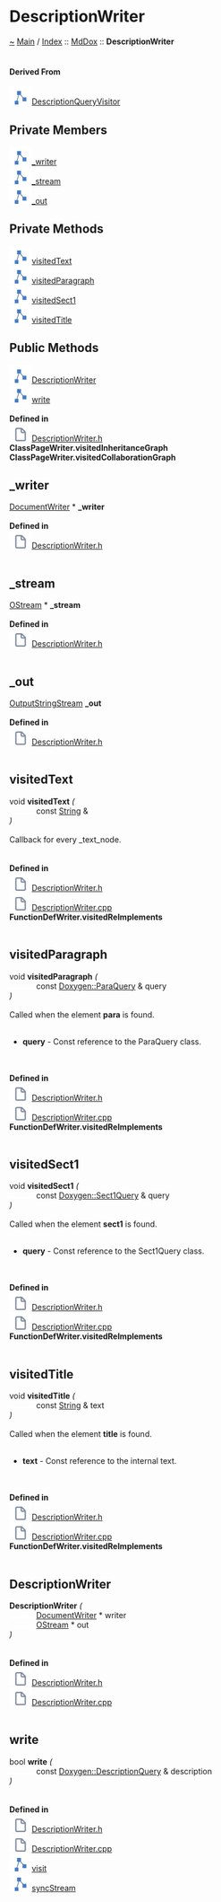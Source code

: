 <!DOCTYPE html>
<html>
<head>
</head>
<body>
<a id="descriptionwriter"></a>
<h1>DescriptionWriter</h1>
<a id="classMdDox_1_1DescriptionWriter"></a>
<a id="mddoxdescriptionwriter"></a>
<a href="https://github.com/CharlesCarley/MdDox">~</a>
<a href="indexpage.md#main">Main</a>
<span class="inline-text">/</span>
<a href="index.md#index">Index</a>
<span class="inline-text">::</span>
<a href="namespaceMdDox.md#mddox">MdDox</a>
<span class="inline-text">::</span>
<span class="bold-text"><b>DescriptionWriter</b></span>
<br/>
<br/>
<a id="derived-from"></a>
<h4>Derived From</h4>
<span class="icon-list-item"><a href="classMdDox_1_1Doxygen_1_1Visitors_1_1DescriptionQueryVisitor.md#descriptionqueryvisitor" class="icon-list-item"><img src="../images/class24px.svg" class="icon-list-item"/><span class="icon-list-item">DescriptionQueryVisitor</span>
</a>
</span>
<br/>
<a id="private-members"></a>
<h2>Private Members</h2>
<span class="icon-list-item"><a href="#_writer" class="icon-list-item"><img src="../images/class24px.svg" class="icon-list-item"/><span class="icon-list-item">_writer</span>
</a>
</span>
<br/>
<span class="icon-list-item"><a href="#_stream" class="icon-list-item"><img src="../images/class24px.svg" class="icon-list-item"/><span class="icon-list-item">_stream</span>
</a>
</span>
<br/>
<span class="icon-list-item"><a href="#_out" class="icon-list-item"><img src="../images/class24px.svg" class="icon-list-item"/><span class="icon-list-item">_out</span>
</a>
</span>
<br/>
<a id="private-methods"></a>
<h2>Private Methods</h2>
<span class="icon-list-item"><a href="#visitedtext" class="icon-list-item"><img src="../images/class24px.svg" class="icon-list-item"/><span class="icon-list-item">visitedText</span>
</a>
</span>
<br/>
<span class="icon-list-item"><a href="#visitedparagraph" class="icon-list-item"><img src="../images/class24px.svg" class="icon-list-item"/><span class="icon-list-item">visitedParagraph</span>
</a>
</span>
<br/>
<span class="icon-list-item"><a href="#visitedsect1" class="icon-list-item"><img src="../images/class24px.svg" class="icon-list-item"/><span class="icon-list-item">visitedSect1</span>
</a>
</span>
<br/>
<span class="icon-list-item"><a href="#visitedtitle" class="icon-list-item"><img src="../images/class24px.svg" class="icon-list-item"/><span class="icon-list-item">visitedTitle</span>
</a>
</span>
<br/>
<a id="public-methods"></a>
<h2>Public Methods</h2>
<span class="icon-list-item"><a href="#descriptionwriter" class="icon-list-item"><img src="../images/class24px.svg" class="icon-list-item"/><span class="icon-list-item">DescriptionWriter</span>
</a>
</span>
<br/>
<span class="icon-list-item"><a href="#write" class="icon-list-item"><img src="../images/class24px.svg" class="icon-list-item"/><span class="icon-list-item">write</span>
</a>
</span>
<br/>
<br/>
<span class="bold-text"><b>Defined in</b></span>
<br/>
<span class="icon-list-item"><a href="https://github.com/CharlesCarley/MdDox/blob/master/Source/MdDoxTree/DescriptionWriter.h#L31" class="icon-list-item"><img src="../images/file24px.svg" class="icon-list-item"/><span class="icon-list-item">DescriptionWriter.h</span>
</a>
</span>
<br/>
<span class="bold-text"><b>ClassPageWriter.visitedInheritanceGraph</b></span>
<br/>
<span class="bold-text"><b>ClassPageWriter.visitedCollaborationGraph</b></span>
<br/>
<a id="_writer"></a>
<h2>_writer</h2>
<a href="classMdDox_1_1DocumentWriter.md#documentwriter">DocumentWriter</a>
<span class="inline-text"> *</span>
<span class="bold-text"><b>_writer</b></span>
<br/>
<br/>
<span class="bold-text"><b>Defined in</b></span>
<br/>
<span class="icon-list-item"><a href="https://github.com/CharlesCarley/MdDox/blob/master/Source/MdDoxTree/DescriptionWriter.h#L33" class="icon-list-item"><img src="../images/file24px.svg" class="icon-list-item"/><span class="icon-list-item">DescriptionWriter.h</span>
</a>
</span>
<br/>
<br/>
<a id="_stream"></a>
<h2>_stream</h2>
<a href="namespaceMdDox.md#ostream">OStream</a>
<span class="inline-text"> *</span>
<span class="bold-text"><b>_stream</b></span>
<br/>
<br/>
<span class="bold-text"><b>Defined in</b></span>
<br/>
<span class="icon-list-item"><a href="https://github.com/CharlesCarley/MdDox/blob/master/Source/MdDoxTree/DescriptionWriter.h#L34" class="icon-list-item"><img src="../images/file24px.svg" class="icon-list-item"/><span class="icon-list-item">DescriptionWriter.h</span>
</a>
</span>
<br/>
<br/>
<a id="_out"></a>
<h2>_out</h2>
<a href="namespaceMdDox.md#outputstringstream">OutputStringStream</a>
<span class="bold-text"><b>_out</b></span>
<br/>
<br/>
<span class="bold-text"><b>Defined in</b></span>
<br/>
<span class="icon-list-item"><a href="https://github.com/CharlesCarley/MdDox/blob/master/Source/MdDoxTree/DescriptionWriter.h#L35" class="icon-list-item"><img src="../images/file24px.svg" class="icon-list-item"/><span class="icon-list-item">DescriptionWriter.h</span>
</a>
</span>
<br/>
<br/>
<a id="visitedtext"></a>
<h2>visitedText</h2>
<span class="inline-text">void</span>
<span class="bold-text"><b>visitedText</b></span>
<span class="italic-text"><i>(</i></span>
<div class="paragraph">
<span class="paragraph"><img src="../images/horSpace24px.svg"/><span class="inline-text">const </span>
<a href="namespaceMdDox.md#string">String</a>
<span class="inline-text"> &amp;</span>
</span>
</div>
<span class="italic-text"><i>)</i></span>
<br/>
<br/>
<span class="inline-text">Callback for every _text_node. </span>
<br/>
<br/>
<br/>
<span class="bold-text"><b>Defined in</b></span>
<br/>
<span class="icon-list-item"><a href="https://github.com/CharlesCarley/MdDox/blob/master/Source/MdDoxTree/DescriptionWriter.h#L37" class="icon-list-item"><img src="../images/file24px.svg" class="icon-list-item"/><span class="icon-list-item">DescriptionWriter.h</span>
</a>
</span>
<br/>
<span class="icon-list-item"><a href="https://github.com/CharlesCarley/MdDox/blob/master/Source/MdDoxTree/DescriptionWriter.cpp#L44" class="icon-list-item"><img src="../images/file24px.svg" class="icon-list-item"/><span class="icon-list-item">DescriptionWriter.cpp</span>
</a>
</span>
<br/>
<span class="bold-text"><b>FunctionDefWriter.visitedReImplements</b></span>
<br/>
<br/>
<a id="visitedparagraph"></a>
<h2>visitedParagraph</h2>
<span class="inline-text">void</span>
<span class="bold-text"><b>visitedParagraph</b></span>
<span class="italic-text"><i>(</i></span>
<div class="paragraph">
<span class="paragraph"><img src="../images/horSpace24px.svg"/><span class="inline-text">const </span>
<a href="classMdDox_1_1Doxygen_1_1ParaQuery.md#doxygenparaquery">Doxygen::ParaQuery</a>
<span class="inline-text"> &amp;</span>
<span class="inline-text">query</span>
</span>
</div>
<span class="italic-text"><i>)</i></span>
<br/>
<br/>
<span class="inline-text">Called when the element </span>
<span class="bold-text"><b>para</b></span>
<span class="inline-text"> is found. </span>
<br/>
<br/>
<ul>
<li><span class="bold-text"><b>query</b></span>
<span class="inline-text"> - </span>
<span class="inline-text">Const reference to the ParaQuery class. </span>
</li>
</ul>
<br/>
<br/>
<span class="bold-text"><b>Defined in</b></span>
<br/>
<span class="icon-list-item"><a href="https://github.com/CharlesCarley/MdDox/blob/master/Source/MdDoxTree/DescriptionWriter.h#L39" class="icon-list-item"><img src="../images/file24px.svg" class="icon-list-item"/><span class="icon-list-item">DescriptionWriter.h</span>
</a>
</span>
<br/>
<span class="icon-list-item"><a href="https://github.com/CharlesCarley/MdDox/blob/master/Source/MdDoxTree/DescriptionWriter.cpp#L49" class="icon-list-item"><img src="../images/file24px.svg" class="icon-list-item"/><span class="icon-list-item">DescriptionWriter.cpp</span>
</a>
</span>
<br/>
<span class="bold-text"><b>FunctionDefWriter.visitedReImplements</b></span>
<br/>
<br/>
<a id="visitedsect1"></a>
<h2>visitedSect1</h2>
<span class="inline-text">void</span>
<span class="bold-text"><b>visitedSect1</b></span>
<span class="italic-text"><i>(</i></span>
<div class="paragraph">
<span class="paragraph"><img src="../images/horSpace24px.svg"/><span class="inline-text">const </span>
<a href="classMdDox_1_1Doxygen_1_1Sect1Query.md#doxygensect1query">Doxygen::Sect1Query</a>
<span class="inline-text"> &amp;</span>
<span class="inline-text">query</span>
</span>
</div>
<span class="italic-text"><i>)</i></span>
<br/>
<br/>
<span class="inline-text">Called when the element </span>
<span class="bold-text"><b>sect1</b></span>
<span class="inline-text"> is found. </span>
<br/>
<br/>
<ul>
<li><span class="bold-text"><b>query</b></span>
<span class="inline-text"> - </span>
<span class="inline-text">Const reference to the Sect1Query class. </span>
</li>
</ul>
<br/>
<br/>
<span class="bold-text"><b>Defined in</b></span>
<br/>
<span class="icon-list-item"><a href="https://github.com/CharlesCarley/MdDox/blob/master/Source/MdDoxTree/DescriptionWriter.h#L41" class="icon-list-item"><img src="../images/file24px.svg" class="icon-list-item"/><span class="icon-list-item">DescriptionWriter.h</span>
</a>
</span>
<br/>
<span class="icon-list-item"><a href="https://github.com/CharlesCarley/MdDox/blob/master/Source/MdDoxTree/DescriptionWriter.cpp#L55" class="icon-list-item"><img src="../images/file24px.svg" class="icon-list-item"/><span class="icon-list-item">DescriptionWriter.cpp</span>
</a>
</span>
<br/>
<span class="bold-text"><b>FunctionDefWriter.visitedReImplements</b></span>
<br/>
<br/>
<a id="visitedtitle"></a>
<h2>visitedTitle</h2>
<span class="inline-text">void</span>
<span class="bold-text"><b>visitedTitle</b></span>
<span class="italic-text"><i>(</i></span>
<div class="paragraph">
<span class="paragraph"><img src="../images/horSpace24px.svg"/><span class="inline-text">const </span>
<a href="namespaceMdDox.md#string">String</a>
<span class="inline-text"> &amp;</span>
<span class="inline-text">text</span>
</span>
</div>
<span class="italic-text"><i>)</i></span>
<br/>
<br/>
<span class="inline-text">Called when the element </span>
<span class="bold-text"><b>title</b></span>
<span class="inline-text"> is found. </span>
<br/>
<br/>
<ul>
<li><span class="bold-text"><b>text</b></span>
<span class="inline-text"> - </span>
<span class="inline-text">Const reference to the internal text. </span>
</li>
</ul>
<br/>
<br/>
<span class="bold-text"><b>Defined in</b></span>
<br/>
<span class="icon-list-item"><a href="https://github.com/CharlesCarley/MdDox/blob/master/Source/MdDoxTree/DescriptionWriter.h#L43" class="icon-list-item"><img src="../images/file24px.svg" class="icon-list-item"/><span class="icon-list-item">DescriptionWriter.h</span>
</a>
</span>
<br/>
<span class="icon-list-item"><a href="https://github.com/CharlesCarley/MdDox/blob/master/Source/MdDoxTree/DescriptionWriter.cpp#L61" class="icon-list-item"><img src="../images/file24px.svg" class="icon-list-item"/><span class="icon-list-item">DescriptionWriter.cpp</span>
</a>
</span>
<br/>
<span class="bold-text"><b>FunctionDefWriter.visitedReImplements</b></span>
<br/>
<br/>
<a id="descriptionwriter"></a>
<h2>DescriptionWriter</h2>
<span class="bold-text"><b>DescriptionWriter</b></span>
<span class="italic-text"><i>(</i></span>
<div class="paragraph">
<span class="paragraph"><img src="../images/horSpace24px.svg"/><a href="classMdDox_1_1DocumentWriter.md#documentwriter">DocumentWriter</a>
<span class="inline-text"> *</span>
<span class="inline-text">writer</span>
</span>
</div>
<div class="paragraph">
<span class="paragraph"><img src="../images/horSpace24px.svg"/><a href="namespaceMdDox.md#ostream">OStream</a>
<span class="inline-text"> *</span>
<span class="inline-text">out</span>
</span>
</div>
<span class="italic-text"><i>)</i></span>
<br/>
<br/>
<br/>
<span class="bold-text"><b>Defined in</b></span>
<br/>
<span class="icon-list-item"><a href="https://github.com/CharlesCarley/MdDox/blob/master/Source/MdDoxTree/DescriptionWriter.h#L46" class="icon-list-item"><img src="../images/file24px.svg" class="icon-list-item"/><span class="icon-list-item">DescriptionWriter.h</span>
</a>
</span>
<br/>
<span class="icon-list-item"><a href="https://github.com/CharlesCarley/MdDox/blob/master/Source/MdDoxTree/DescriptionWriter.cpp#L32" class="icon-list-item"><img src="../images/file24px.svg" class="icon-list-item"/><span class="icon-list-item">DescriptionWriter.cpp</span>
</a>
</span>
<br/>
<br/>
<a id="write"></a>
<h2>write</h2>
<span class="inline-text">bool</span>
<span class="bold-text"><b>write</b></span>
<span class="italic-text"><i>(</i></span>
<div class="paragraph">
<span class="paragraph"><img src="../images/horSpace24px.svg"/><span class="inline-text">const </span>
<a href="classMdDox_1_1Doxygen_1_1DescriptionQuery.md#doxygendescriptionquery">Doxygen::DescriptionQuery</a>
<span class="inline-text"> &amp;</span>
<span class="inline-text">description</span>
</span>
</div>
<span class="italic-text"><i>)</i></span>
<br/>
<br/>
<br/>
<span class="bold-text"><b>Defined in</b></span>
<br/>
<span class="icon-list-item"><a href="https://github.com/CharlesCarley/MdDox/blob/master/Source/MdDoxTree/DescriptionWriter.h#L48" class="icon-list-item"><img src="../images/file24px.svg" class="icon-list-item"/><span class="icon-list-item">DescriptionWriter.h</span>
</a>
</span>
<br/>
<span class="icon-list-item"><a href="https://github.com/CharlesCarley/MdDox/blob/master/Source/MdDoxTree/DescriptionWriter.cpp#L38" class="icon-list-item"><img src="../images/file24px.svg" class="icon-list-item"/><span class="icon-list-item">DescriptionWriter.cpp</span>
</a>
</span>
<br/>
<span class="icon-list-item"><a href="classMdDox_1_1Doxygen_1_1DescriptionQuery.md#visit" class="icon-list-item"><img src="../images/class24px.svg" class="icon-list-item"/><span class="icon-list-item">visit</span>
</a>
</span>
<br/>
<span class="icon-list-item"><a href="namespaceMdDox.md#syncstream" class="icon-list-item"><img src="../images/class24px.svg" class="icon-list-item"/><span class="icon-list-item">syncStream</span>
</a>
</span>
<br/>
<br/>
</div>
</div>
</body>
</html>

